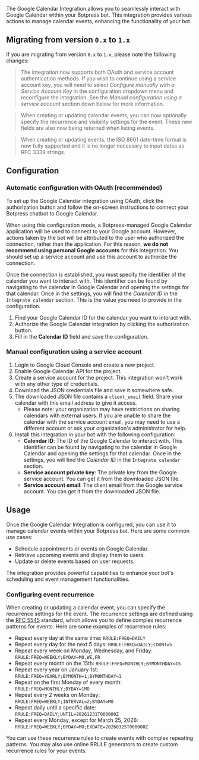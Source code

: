 The Google Calendar Integration allows you to seamlessly interact with Google Calendar within your Botpress bot. This integration provides various actions to manage calendar events, enhancing the functionality of your bot.

## Migrating from version `0.x` to `1.x`

If you are migrating from version `0.x` to `1.x`, please note the following changes:

> The integration now supports both OAuth and service account authentication methods. If you wish to continue using a service account key, you will need to select _Configure manually with a Service Account Key_ in the configuration dropdown menu and reconfigure the integration. See the _Manual configuration using a service account_ section down below for more information.

> When creating or updating calendar events, you can now optionally specify the recurrence and visibility settings for the event. These new fields are also now being returned when listing events.

> When creating or updating events, the ISO 8601 date-time format is now fully supported and it is no longer necessary to input dates as RFC 3339 strings.

## Configuration

### Automatic configuration with OAuth (recommended)

To set up the Google Calendar integration using OAuth, click the authorization button and follow the on-screen instructions to connect your Botpress chatbot to Google Calendar.

When using this configuration mode, a Botpress-managed Google Calendar application will be used to connect to your Google account. However, actions taken by the bot will be attributed to the user who authorized the connection, rather than the application. For this reason, **we do not recommend using personal Google accounts** for this integration. You should set up a service account and use this account to authorize the connection.

Once the connection is established, you must specify the identifier of the calendar you want to interact with. This identifier can be found by navigating to the calendar in Google Calendar and opening the settings for that calendar. Once in the settings, you will find the _Calendar ID_ in the `Integrate calendar` section. This is the value you need to provide in the configuration.

1. Find your Google Calendar ID for the calendar you want to interact with.
2. Authorize the Google Calendar integration by clicking the authorization button.
3. Fill in the **Calendar ID** field and save the configuration.

### Manual configuration using a service account

1. Login to Google Cloud Console and create a new project.
2. Enable Google Calendar API for the project.
3. Create a service account for the project. This integration won't work with any other type of credentials.
4. Download the JSON credentials file and save it somewhere safe.
5. The downloaded JSON file contains a `client_email` field. Share your calendar with this email address to give it access.
   - Please note: your organization may have restrictions on sharing calendars with external users. If you are unable to share the calendar with the service account email, you may need to use a different account or ask your organization's administrator for help.
6. Install this integration in your bot with the following configuration:
   - **Calendar ID**: The ID of the Google Calendar to interact with. This identifier can be found by navigating to the calendar in Google Calendar and opening the settings for that calendar. Once in the settings, you will find the _Calendar ID_ in the `Integrate calendar` section.
   - **Service account private key**: The private key from the Google service account. You can get it from the downloaded JSON file.
   - **Service account email**: The client email from the Google service account. You can get it from the downloaded JSON file.

## Usage

Once the Google Calendar Integration is configured, you can use it to manage calendar events within your Botpress bot. Here are some common use cases:

- Schedule appointments or events on Google Calendar.
- Retrieve upcoming events and display them to users.
- Update or delete events based on user requests.

The integration provides powerful capabilities to enhance your bot's scheduling and event management functionalities.

### Configuring event recurrence

When creating or updating a calendar event, you can specify the recurrence settings for the event. The recurrence settings are defined using the [RFC 5545](https://tools.ietf.org/html/rfc5545) standard, which allows you to define complex recurrence patterns for events. Here are some examples of recurrence rules:

- Repeat every day at the same time: `RRULE:FREQ=DAILY`
- Repeat every day for the next 5 days: `RRULE:FREQ=DAILY;COUNT=5`
- Repeat every week on Monday, Wednesday, and Friday: `RRULE:FREQ=WEEKLY;BYDAY=MO,WE,FR`
- Repeat every month on the 15th: `RRULE:FREQ=MONTHLY;BYMONTHDAY=15`
- Repeat every year on January 1st: `RRULE:FREQ=YEARLY;BYMONTH=1;BYMONTHDAY=1`
- Repeat on the first Monday of every month: `RRULE:FREQ=MONTHLY;BYDAY=1MO`
- Repeat every 2 weeks on Monday: `RRULE:FREQ=WEEKLY;INTERVAL=2;BYDAY=MO`
- Repeat daily until a specific date: `RRULE:FREQ=DAILY;UNTIL=20261231T000000Z`
- Repeat every Monday, except for March 25, 2026: `RRULE:FREQ=WEEKLY;BYDAY=MO;EXDATE=20260325T000000Z`

You can use these recurrence rules to create events with complex repeating patterns. You may also use online RRULE generators to create custom recurrence rules for your events.

